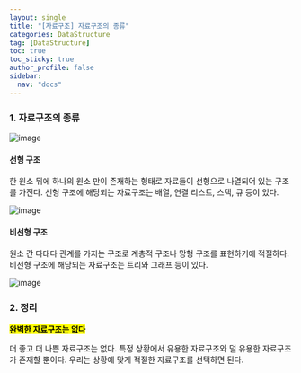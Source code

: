 ```yaml
---
layout: single
title: "[자료구조] 자료구조의 종류"
categories: DataStructure
tag: [DataStructure]
toc: true
toc_sticky: true
author_profile: false
sidebar:
  nav: "docs"
---
```


### 1. 자료구조의 종류

![image](https://user-images.githubusercontent.com/83194164/227725683-26b37aaf-4a94-4e73-9934-37af35735f89.png)

#### 선형 구조

한 원소 뒤에 하나의 원소 만이 존재하는 형태로 자료들이 선형으로 나열되어 있는 구조를 가진다. 선형 구조에 해당되는 자료구조는 배열, 연결 리스트, 스택, 큐 등이 있다.

![image](https://user-images.githubusercontent.com/83194164/227725713-569aa153-1b48-49b3-a135-19a888f45132.png)

#### 비선형 구조

원소 간 다대다 관계를 가지는 구조로 계층적 구조나 망형 구조를 표현하기에 적절하다. 비선형 구조에 해당되는 자료구조는 트리와 그래프 등이 있다.

![image](https://user-images.githubusercontent.com/83194164/227725730-fc855af7-e09c-4b6d-aac0-661e64137817.png)

### 2. 정리

**<mark>완벽한 자료구조는 없다</mark>**

더 좋고 더 나쁜 자료구조는 없다. 특정 상황에서 유용한 자료구조와 덜 유용한 자료구조가 존재할 뿐이다. 우리는 상황에 맞게 적절한 자료구조를 선택하면 된다.
